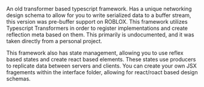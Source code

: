 An old transformer based typescript framework. Has a unique networking design schema to allow for you to write serialized data to a buffer stream, this version was pre-buffer support on ROBLOX.
This framework utilizes Typescript Transformers in order to register implementations and create reflection meta based on them. This primarily is undocumented, and it was taken directly from a personal project.

This framework also has state management, allowing you to use reflex based states and create react based elements. These states use producers to replicate data between servers and clients. You can create your own JSX fragements within the interface folder, allowing for react/roact based design schemas.

